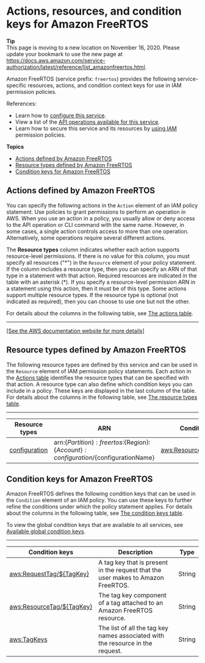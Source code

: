# Actions, resources, and condition keys for Amazon FreeRTOS<a name="list_amazonfreertos"></a>

**Tip**  
This page is moving to a new location on November 16, 2020\. Please update your bookmark to use the new page at [https://docs\.aws\.amazon\.com/service\-authorization/latest/reference/list\_amazonfreertos\.html](https://docs.aws.amazon.com/service-authorization/latest/reference/list_amazonfreertos.html)\. 

Amazon FreeRTOS \(service prefix: `freertos`\) provides the following service\-specific resources, actions, and condition context keys for use in IAM permission policies\.

References:
+ Learn how to [configure this service](https://docs.aws.amazon.com/freertos/latest/userguide/)\.
+ View a list of the [API operations available for this service](https://docs.aws.amazon.com/freertos/latest/userguide/)\.
+ Learn how to secure this service and its resources by [using IAM](https://docs.aws.amazon.com/freertos/latest/userguide/) permission policies\.

**Topics**
+ [Actions defined by Amazon FreeRTOS](#amazonfreertos-actions-as-permissions)
+ [Resource types defined by Amazon FreeRTOS](#amazonfreertos-resources-for-iam-policies)
+ [Condition keys for Amazon FreeRTOS](#amazonfreertos-policy-keys)

## Actions defined by Amazon FreeRTOS<a name="amazonfreertos-actions-as-permissions"></a>

You can specify the following actions in the `Action` element of an IAM policy statement\. Use policies to grant permissions to perform an operation in AWS\. When you use an action in a policy, you usually allow or deny access to the API operation or CLI command with the same name\. However, in some cases, a single action controls access to more than one operation\. Alternatively, some operations require several different actions\.

The **Resource types** column indicates whether each action supports resource\-level permissions\. If there is no value for this column, you must specify all resources \("\*"\) in the `Resource` element of your policy statement\. If the column includes a resource type, then you can specify an ARN of that type in a statement with that action\. Required resources are indicated in the table with an asterisk \(\*\)\. If you specify a resource\-level permission ARN in a statement using this action, then it must be of this type\. Some actions support multiple resource types\. If the resource type is optional \(not indicated as required\), then you can choose to use one but not the other\.

For details about the columns in the following table, see [The actions table](reference_policies_actions-resources-contextkeys.md#actions_table)\.


****  
[\[See the AWS documentation website for more details\]](http://docs.aws.amazon.com/IAM/latest/UserGuide/list_amazonfreertos.html)

## Resource types defined by Amazon FreeRTOS<a name="amazonfreertos-resources-for-iam-policies"></a>

The following resource types are defined by this service and can be used in the `Resource` element of IAM permission policy statements\. Each action in the [Actions table](#amazonfreertos-actions-as-permissions) identifies the resource types that can be specified with that action\. A resource type can also define which condition keys you can include in a policy\. These keys are displayed in the last column of the table\. For details about the columns in the following table, see [The resource types table](reference_policies_actions-resources-contextkeys.md#resources_table)\.


****  

| Resource types | ARN | Condition keys | 
| --- | --- | --- | 
|   [ configuration ](https://docs.aws.amazon.com/freertos/latest/userguide/freertos-ocw.html)  |  arn:$\{Partition\}:freertos:$\{Region\}:$\{Account\}:configuration/$\{configurationName\}  |   [ aws:ResourceTag/$\{TagKey\} ](#amazonfreertos-aws_ResourceTag___TagKey_)   | 

## Condition keys for Amazon FreeRTOS<a name="amazonfreertos-policy-keys"></a>

Amazon FreeRTOS defines the following condition keys that can be used in the `Condition` element of an IAM policy\. You can use these keys to further refine the conditions under which the policy statement applies\. For details about the columns in the following table, see [The condition keys table](reference_policies_actions-resources-contextkeys.md#context_keys_table)\.

To view the global condition keys that are available to all services, see [Available global condition keys](reference_policies_condition-keys.html#AvailableKeys)\.


****  

| Condition keys | Description | Type | 
| --- | --- | --- | 
|   [ aws:RequestTag/$\{TagKey\} ](https://docs.aws.amazon.com/freertos/latest/userguide/console-tagging-iam.html/)  | A tag key that is present in the request that the user makes to Amazon FreeRTOS\. | String | 
|   [ aws:ResourceTag/$\{TagKey\} ](https://docs.aws.amazon.com/freertos/latest/userguide/console-tagging-iam.html/)  | The tag key component of a tag attached to an Amazon FreeRTOS resource\. | String | 
|   [ aws:TagKeys ](https://docs.aws.amazon.com/freertos/latest/userguide/console-tagging-iam.html/)  | The list of all the tag key names associated with the resource in the request\. | String | 